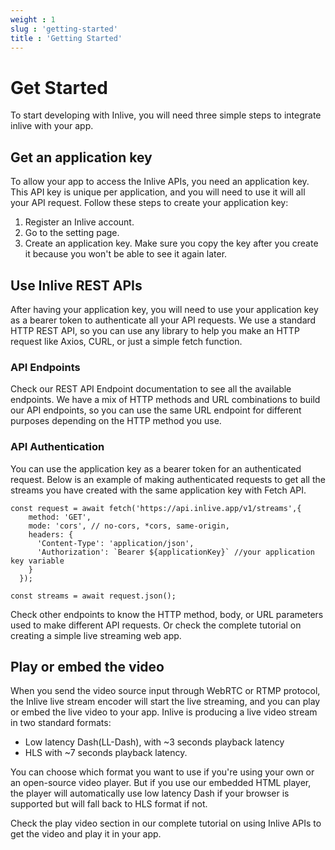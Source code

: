 ```yaml
---
weight : 1
slug : 'getting-started'
title : 'Getting Started'
---
```

# Get Started
To start developing with Inlive, you will need three simple steps to integrate inlive with your app.

## Get an application key
To allow your app to access the Inlive APIs, you need an application key. This API key is unique per application, and you will need to use it will all your API request. Follow these steps to create your application key:
1. Register an Inlive account.
2. Go to the setting page.
3. Create an application key. Make sure you copy the key after you create it because you won't be able to see it again later.

## Use Inlive REST APIs
After having your application key, you will need to use your application key as a bearer token to authenticate all your API requests. We use a standard HTTP REST API, so you can use any library to help you make an HTTP request like Axios, CURL, or just a simple fetch function.

### API Endpoints
Check our REST API Endpoint documentation to see all the available endpoints. We have a mix of HTTP methods and URL combinations to build our API endpoints, so you can use the same URL endpoint for different purposes depending on the HTTP method you use. 

### API Authentication
You can use the application key as a bearer token for an authenticated request. Below is an example of making authenticated requests to get all the streams you have created with the same application key with Fetch API.

```
const request = await fetch('https://api.inlive.app/v1/streams',{
    method: 'GET', 
    mode: 'cors', // no-cors, *cors, same-origin,
    headers: {
      'Content-Type': 'application/json',
      'Authorization': `Bearer ${applicationKey}` //your application key variable
    }
  });

const streams = await request.json();
```

Check other endpoints to know the HTTP method, body, or URL parameters used to make different API requests. Or check the complete tutorial on creating a simple live streaming web app.

## Play or embed the video
When you send the video source input through WebRTC or RTMP protocol, the Inlive live stream encoder will start the live streaming, and you can play or embed the live video to your app. Inlive is producing a live video stream in two standard formats:
- Low latency Dash(LL-Dash), with ~3 seconds playback latency
- HLS with ~7 seconds playback latency. 

You can choose which format you want to use if you're using your own or an open-source video player. But if you use our embedded HTML player, the player will automatically use low latency Dash if your browser is supported but will fall back to HLS format if not.

Check the play video section in our complete tutorial on using Inlive APIs to get the video and play it in your app.